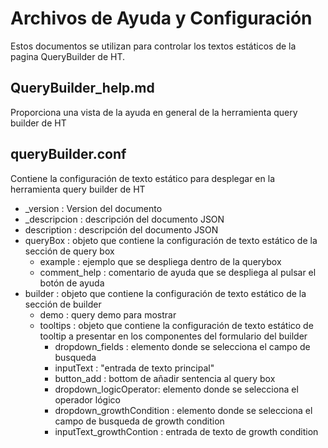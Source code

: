 # Archivos de Ayuda y Configuración

Estos documentos se utilizan para controlar los textos estáticos de la pagina QueryBuilder de HT.



## QueryBuilder_help.md

Proporciona una vista de la ayuda en general de la herramienta query builder de HT

## queryBuilder.conf

Contiene la configuración de texto estático para desplegar en la herramienta query builder de HT

- _version : Version del documento
- _descripcion : descripción del documento JSON
- description : descripción del documento JSON
- queryBox : objeto que contiene la configuración de texto estático de la sección de query box
  - example : ejemplo que se despliega dentro de la querybox
  - comment_help : comentario de ayuda que se despliega al pulsar el botón de ayuda
- builder :  objeto que contiene la configuración de texto estático de la sección de builder
  - demo : query demo para mostrar
  - tooltips :  objeto que contiene la configuración de texto estático de tooltip a presentar en los componentes del formulario del builder
    - dropdown_fields : elemento donde se selecciona el campo de busqueda
    - inputText : "entrada de texto principal"
    - button_add : bottom de añadir sentencia al query box
    - dropdown_logicOperator: elemento donde se selecciona el operador lógico
    - dropdown_growthCondition : elemento donde se selecciona el campo de busqueda de growth condition
    - inputText_growthContion : entrada de texto de growth condition